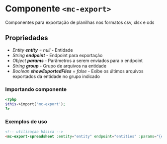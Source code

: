# Componente `<mc-export>`
Componentes para exportação de planilhas nos formatos csv, xlsx e ods

## Propriedades
- *Entity **entity** = null* - Entidade
- *String **endpoint*** - Endpoint para exportação
- *Object **params*** - Parâmetros a serem enviados para o endpoint
- *String **group*** - Grupo de arquivos na entidade
- *Boolean **showExportedFiles** = false* - Exibe os últimos arquivos exportados da entidade no grupo indicado

### Importando componente
```PHP
<?php 
$this->import('mc-export');
?>
```
### Exemplos de uso
```HTML
<!-- utilizaçao básica -->
<mc-export-spreadsheet :entity="entity" endpoint="entities" :params="{entityType: 'opportunity'}" group="entities-spreadsheets"></mc-export-spreadsheet>

```
